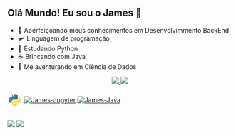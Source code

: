 ## Olá Mundo! Eu sou o James 👋
- 🔭 Aperfeiçoando meus conhecimentos em Desenvolvimmento BackEnd
- 🛩️ Linguagem de programação
- 🌱 Estudando Python
- ☕ Brincando com Java
- 🚀 Me aventurando em Ciência de Dados

<div align="center">
  <a href="https://github.com/jamesgcastrof">
  <img width="47%" src="https://github-readme-stats.vercel.app/api?username=jamesgcastrof&show_icons=true&theme=tokyonight&include_all_commits=true&count_private=true"/>
    <img width="46%" src="https://github-readme-stats.vercel.app/api/top-langs/?username=jamesgcastrof&layout=compact&langs_count=7&theme=tokyonight"/>
</div>
<div style="display: inline_block"><br>
  <img align="center" alt="James-Python" height="33" width="33" src="https://raw.githubusercontent.com/devicons/devicon/master/icons/python/python-original.svg">
  <img align="center" alt="James-Jupyter" height="33" width="33" src="https://raw.githubusercontent.com/jamesgcastrof/devicon/master/icons/jupyter/jupyter-original.svg">
  <img align="center" alt="James-Java" height="33" width="33" src="https://raw.githubusercontent.com/jamesgcastrof/devicon/master/icons/java/java-original.svg">
</div>
  
 ##
  <div>
  <a href = "mailto:jamesgcastrof@gmail.com"><img src="https://img.shields.io/badge/-Gmail-%23333?style=for-the-badge&logo=gmail&logoColor=white" target="_blank"></a>
  <a href="https://www.linkedin.com/in/jamesgcastrof/" target="_blank"><img src="https://img.shields.io/badge/-LinkedIn-%230077B5?style=for-the-badge&logo=linkedin&logoColor=white" target="_blank"></a> 
</div>
